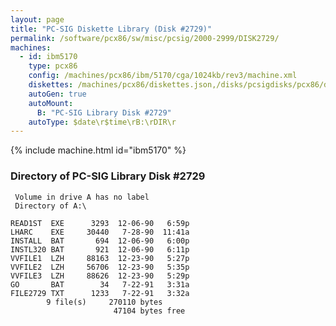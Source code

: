 ```yaml
---
layout: page
title: "PC-SIG Diskette Library (Disk #2729)"
permalink: /software/pcx86/sw/misc/pcsig/2000-2999/DISK2729/
machines:
  - id: ibm5170
    type: pcx86
    config: /machines/pcx86/ibm/5170/cga/1024kb/rev3/machine.xml
    diskettes: /machines/pcx86/diskettes.json,/disks/pcsigdisks/pcx86/diskettes.json
    autoGen: true
    autoMount:
      B: "PC-SIG Library Disk #2729"
    autoType: $date\r$time\rB:\rDIR\r
---
```


{% include machine.html id="ibm5170" %}

### Directory of PC-SIG Library Disk #2729

     Volume in drive A has no label
     Directory of A:\

    READ1ST  EXE      3293  12-06-90   6:59p
    LHARC    EXE     30440   7-28-90  11:41a
    INSTALL  BAT       694  12-06-90   6:00p
    INSTL320 BAT       921  12-06-90   6:11p
    VVFILE1  LZH     88163  12-23-90   5:27p
    VVFILE2  LZH     56706  12-23-90   5:35p
    VVFILE3  LZH     88626  12-23-90   5:29p
    GO       BAT        34   7-22-91   3:31a
    FILE2729 TXT      1233   7-22-91   3:32a
            9 file(s)     270110 bytes
                           47104 bytes free
